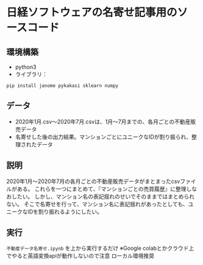 # 日経ソフトウェアの名寄せ記事用のソースコード

## 環境構築
- python3
- ライブラリ：
```
pip install janome pykakasi sklearn numpy
```

## データ
- 2020年1月.csv〜2020年7月.csvは、1月〜7月までの、各月ごとの不動産販売データ
- 名寄せした後の出力結果。マンションごとにユニークなIDが割り振られ、整理されたデータ

## 説明
2020年1月〜2020年7月の各月ごとの不動産販売データがまとまったcsvファイルがある。
これらを一つにまとめて、『マンションごとの売買履歴』に整理しなおしたい。
しかし、マンション名の表記揺れのせいでそのままではまとめられない。
そこで名寄せを行って、マンション名に表記揺れがあったとしても、ユニークなIDを割り振れるようにしたい。

## 実行
`不動産データ名寄せ.ipynb` を上から実行するだけ
※Google colabとかクラウド上でやると英語変換apiが動作しないので注意
ローカル環境推奨
